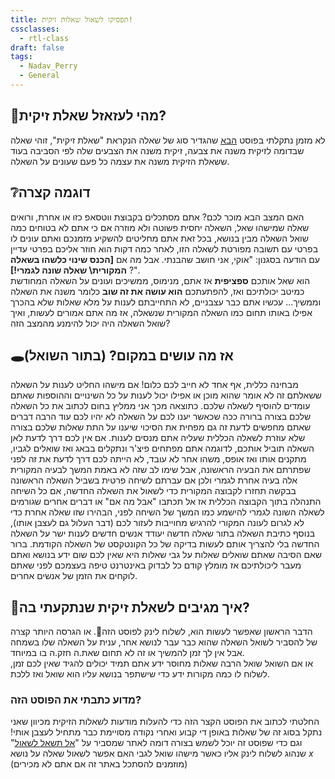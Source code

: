 ```yaml
---
title: תפסיקו לשאול שאלות זיקית!
cssclasses:
  - rtl-class
draft: false
tags:
  - Nadav_Perry
  - General
---
```

## 🦎מהי לעזאזל שאלת זיקית?
לא מזמן נתקלתי בפוסט [הבא](https://meta.stackexchange.com/questions/43478/exit-strategies-for-chameleon-questions) שהגדיר סוג של שאלה הנקראת "שאלת זיקית", זוהי שאלה שבדומה לזיקית משנה את צבעה, זיקית משנה את הצבעים שלה לפי הסביבה בעוד ששאלת הזיקית משנה את עצמה כל פעם שעונים על השאלה.
## ❔דוגמה קצרה
האם המצב הבא מוכר לכם?
אתם מסתכלים בקבוצת ווטסאפ כזו או אחרת, ורואים שאלה שמישהו שאל, השאלה יחסית פשוטה ולא מוזרה אם כי אתם לא בטוחים כמה שואל השאלה מבין בנושא, בכל זאת אתם מחליטים להשקיע מזמנכם ואתם עונים לו בפרטי עם תשובה מפורטת לשאלה הזו, לאחר כמה דקות הוא חוזר אליכם בפרטי עדיין עם הודעה בסגנון: "אוקי, אני חושב שהבנתי. אבל מה אם **[הכנס שינוי כלשהו בשאלה המקורית\ שאלה  שונה לגמרי!]** ?".\
הוא שאל אותכם __ספציפית__ אז אתם, מנימוס, ממשיכים ועונים על השאלה המחודשת כמיטב יכולתיכם ואז, להפתעתכם **הוא עושה את זה שוב** כלומר משנה את השאלה וממשיך... עכשיו אתם כבר עצבניים, לא התחייבתם לענות על מלא שאלות שלא בהכרך אפילו באותו תחום כמו השאלה המקורית שנשאלה, אז מה אתם אמורים לעשות, ואיך שואל השאלה היה יכול להימנע מהמצב הזה?
## 🕳️אז מה עושים במקום? (בתור השואל)
מבחינה כללית, אף אחד לא חייב לכם כלום!
אם מישהו החליט לענות על השאלה ששאלתם זה לא אומר שהוא מוכן או אפילו יכול לענות על כל השינויים וההוספות שאתם עומדים להוסיף לשאלה שלכם.
כתוצאה מכך אני ממליץ בחום לכתוב את כל השאלה שלכם בצורה ברורה ככה שכאשר יענו לכם על השאלה לא יהיו לכם עוד הרבה דברים שאתם מחפשים לדעת זה גם מפחית את הסיכוי שיענו על התת שאלות שלכם בצורה שלא עוזרת לשאלה הכללית שעליה אתם מנסים לענות.
אם אין לכם דרך לדעת לאן השאלה תוביל אותכם, לדוגמה אתם מפתחים פיצ'ר ונתקלים בבאג ואז שואלים לגביו, מתקנים אותו ואז אופס, משהו אחר לא עובד, לא הייתה לכם דרך לדעת את זה לפני שפתרתם את הבעיה הראשונה, אבל שימו לב שזה לא באמת המשך לבעיה המקורית אלה בעיה אחרת לגמרי ולכן אם עברתם לשיחה פרטית בשביל השאלה הראשונה בבקשה תחזרו לקבוצה המקורית כדי לשאול את השאלה החדשה, אם כל השיחה התנהלה בתוך הקבוצה הכללית אז אל תכתבו "אבל מה אם" או דברים אחרים שגורמים לשאלה השונה לגמרי להישמע כמו המשך של השיחה לפני, הבהירו שזו שאלה אחרת כדי לא לגרום לעונה המקורי להרגיש מחוייבות לעזור לכם (דבר העלול גם לעצבן אותו), בנוסף כתיבת השאלה בתור שאלה חדשה יעודד אנשים חדשים לענות ישר על השאלה החדשה בלי להצריך אותם לעשות בדיקה של כל הקונטקסט של השאלה הקודמת.
ברור שאם הסיבה שאתם שואלים שאלות על גבי שאלות היא שאין לכם שום ידע בנושא ואתם מעבר ליכולתיכם אז מומלץ קודם כל לבדוק באינטרנט טיפה בעצמכם לפני שאתם לוקחים את הזמן של אנשים אחרים.
## 💬איך מגיבים לשאלת זיקית שנתקעתי בה?
הדבר הראשון שאפשר לעשות הוא, לשלוח לינק לפוסט הזה🤩.
או הגרסה היותר קצרה של להסביר לשואל השאלה שהוא כבר עבר לנושא אחר, ענית על השאלה שלו בשמחה אבל אין לך זמן להמשיך או זה לא תחום שאת.ה חזק.ה בו במיוחד.\
או אם השואל שואל הרבה שאלות מחוסר ידע אתם תמיד יכולים להגיד שאין לכם זמן, לשלוח לו כמה מקורות ידע כדי שישתפר בנושא עליו הוא שואל ואז ללכת.
### מדוע כתבתי את הפוסט הזה?
החלטתי לכתוב את הפוסט הקצר הזה כדי להעלות מודעות לשאלות הזיקית מכיוון שאני נתקל בסוג זה של שאלות באופן די קבוע ואחרי נקודה מסויימת כבר מתחיל לעצבן אותי!
וגם כדי שפוסט זה יוכל לשמש בצורה דומה לאתר שמסביר על "[אל תשאל לשאול](https://dontasktoask.com/)" שנהוג לשלוח לינק אליו כאשר מישהו שואל לגבי האם אפשר לשאול שאלה על נושא $x$ (מוזמנים להסתכל באתר זה אם אתם לא מכירים)

